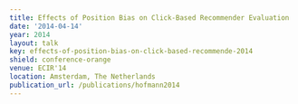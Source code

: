 ```yaml
---
title: Effects of Position Bias on Click-Based Recommender Evaluation
date: '2014-04-14'
year: 2014
layout: talk
key: effects-of-position-bias-on-click-based-recommende-2014
shield: conference-orange
venue: ECIR'14
location: Amsterdam, The Netherlands
publication_url: /publications/hofmann2014
---
```

